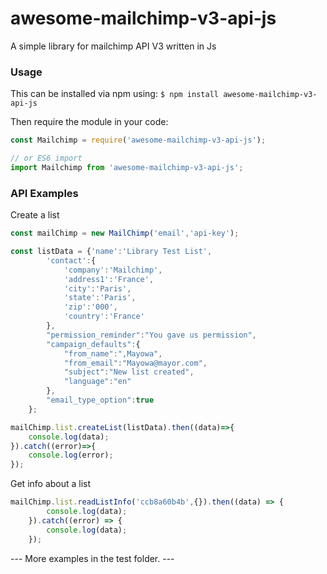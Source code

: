 # awesome-mailchimp-v3-api-js
A simple library for mailchimp API V3 written in Js

### Usage
This can be installed via npm using:
`$ npm install awesome-mailchimp-v3-api-js`

Then require the module in your code:
```js
const Mailchimp = require('awesome-mailchimp-v3-api-js');

// or ES6 import
import Mailchimp from 'awesome-mailchimp-v3-api-js';
```
### API Examples
Create a list
```js
const mailChimp = new MailChimp('email','api-key');

const listData = {'name':'Library Test List',
        'contact':{
            'company':'Mailchimp',
            'address1':'France',
            'city':'Paris',
            'state':'Paris',
            'zip':'000',
            'country':'France'
        },
        "permission_reminder":"You gave us permission",
        "campaign_defaults":{
            "from_name":",Mayowa",
            "from_email":"Mayowa@mayor.com",
            "subject":"New list created",
            "language":"en"
        },
        "email_type_option":true
    };

mailChimp.list.createList(listData).then((data)=>{
    console.log(data);
}).catch((error)=>{
    console.log(error);
});
```
Get info about a list
```js
mailChimp.list.readListInfo('ccb8a60b4b',{}).then((data) => {
        console.log(data);
    }).catch((error) => {
        console.log(data);
    });
```
--- More examples in the test folder. ---